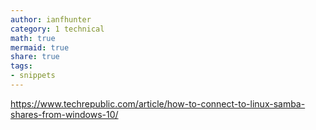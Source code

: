 ```yaml
---
author: ianfhunter
category: 1 technical
math: true
mermaid: true
share: true
tags:
- snippets
---
```


https://www.techrepublic.com/article/how-to-connect-to-linux-samba-shares-from-windows-10/